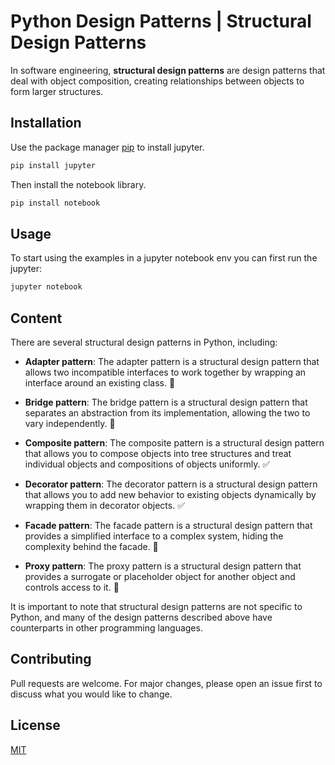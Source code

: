 # Python Design Patterns | Structural Design Patterns

In software engineering, **structural design patterns** are design patterns that deal with object composition, creating relationships between objects to form larger structures.

## Installation

Use the package manager [pip](https://pip.pypa.io/en/stable/) to install jupyter.

```bash
pip install jupyter
```

Then install the notebook library.

```bash
pip install notebook
```

## Usage

To start using the examples in a jupyter notebook env you can first run the jupyter:

```bash
jupyter notebook
```


## Content

There are several structural design patterns in Python, including:

+ **Adapter pattern**: The adapter pattern is a structural design pattern that allows two incompatible interfaces to work together by wrapping an interface around an existing class. 🚧

+ **Bridge pattern**: The bridge pattern is a structural design pattern that separates an abstraction from its implementation, allowing the two to vary independently. 🚧

+ **Composite pattern**: The composite pattern is a structural design pattern that allows you to compose objects into tree structures and treat individual objects and compositions of objects uniformly. ✅

+ **Decorator pattern**: The decorator pattern is a structural design pattern that allows you to add new behavior to existing objects dynamically by wrapping them in decorator objects. ✅

+ **Facade pattern**: The facade pattern is a structural design pattern that provides a simplified interface to a complex system, hiding the complexity behind the facade. 🚧

+ **Proxy pattern**: The proxy pattern is a structural design pattern that provides a surrogate or placeholder object for another object and controls access to it. 🚧

It is important to note that structural design patterns are not specific to Python, and many of the design patterns described above have counterparts in other programming languages.

## Contributing

Pull requests are welcome. For major changes, please open an issue first
to discuss what you would like to change.

## License

[MIT](https://choosealicense.com/licenses/mit/)